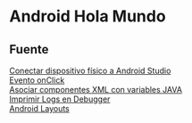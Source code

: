 Android Hola Mundo
===================


## Fuente

<a href="https://www.youtube.com/watch?v=NIp7yGxf30I">Conectar dispositivo físico a Android Studio</a>
<br>
<a href="http://androidcero.eledevapps.com/2015/01/onclick-en-programacion-android_28.html">Evento onClick</a>
<br>
<a href="http://androidcero.eledevapps.com/2015/01/asociar-componentes-xml-con-variables.html">Asociar componentes XML con variables JAVA</a>
<br>
<a href="https://stackoverflow.com/questions/16780294/how-to-print-to-the-console-in-android-studio">Imprimir Logs en Debugger</a>
<br>
<a href="https://www.youtube.com/watch?v=Qhie_NDM_DQ">Android Layouts</a>
